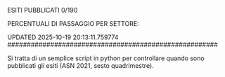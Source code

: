 ESITI PUBBLICATI 0/190 

PERCENTUALI DI PASSAGGIO PER SETTORE:

UPDATED 2025-10-19 20:13:11.759774
###################################################### 

Si tratta di un semplice script in python per controllare quando sono pubblicati gli esiti (ASN 2021, sesto quadrimestre).


